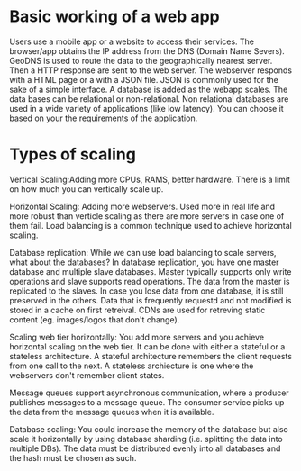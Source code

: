 # Basic working of a web app
Users use a mobile app or a website to access their services. The
browser/app obtains the IP address from the DNS (Domain Name Severs). GeoDNS
is used to route the data to the geographically nearest server. Then a 
HTTP response are sent to the web server. The webserver responds with a HTML page
or a with a JSON file. JSON is commonly used for the sake of a simple interface. 
A database is added as the webapp scales. The data bases can be relational or 
non-relational. Non relational databases are used in a wide variety of applications (like low latency).
You can choose it based on your the requirements of the application.

# Types of scaling
Vertical Scaling:Adding more CPUs, RAMS, better hardware. There is a limit on how much you can vertically scale up.

Horizontal Scaling: Adding more webservers. Used more in real life and more robust than verticle scaling as there are more servers in case one of them fail.
Load balancing is a common technique used to achieve horizontal scaling. 

Database replication: While we can use load balancing to scale servers, what about the databases? In database replication, you have
one master database and multiple slave databases. Master typically supports only write operations and slave supports read
operations. The data from the master is replicated to the slaves. In case you lose data from one database, it is still preserved in the others.
Data that is frequently requestd and not modified is stored in a cache on first retreival. CDNs are used for retreving static content (eg. images/logos that don't change).

Scaling web tier horizontally: You add more servers and you achieve horizontal scaling on the web tier. It can be done with either a stateful or a
stateless architecture. A stateful architecture remembers the client requests from one call to the next. A stateless archiecture is one where the webservers
don't remember client states.

Message queues support asynchronous communication, where a producer publishes messages to a message queue. The consumer service picks up the data from
the message queues when it is available. 

Database scaling: You could increase the memory of the database but also scale it horizontally by using database sharding (i.e. splitting the data into multiple DBs).
The data must be distributed evenly into all databases and the hash must be chosen as such. 
